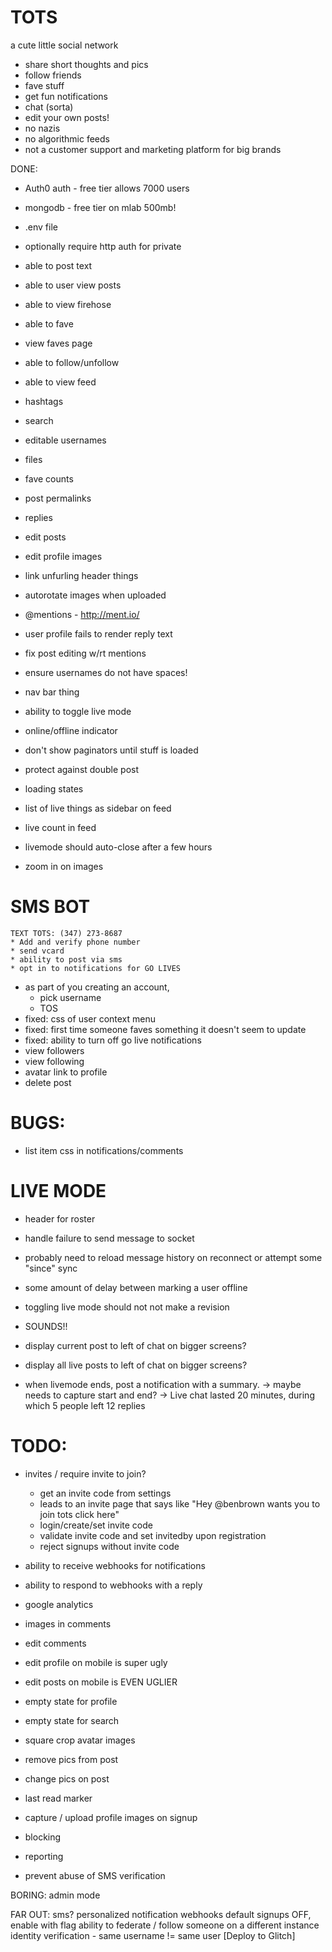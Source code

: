 # TOTS
a cute little social network

* share short thoughts and pics
* follow friends
* fave stuff
* get fun notifications
* chat (sorta)
* edit your own posts!
* no nazis
* no algorithmic feeds
* not a customer support and marketing platform for big brands



DONE:

* Auth0 auth - free tier allows 7000 users
* mongodb - free tier on mlab 500mb!
* .env file
* optionally require http auth for private
* able to post text
* able to user view posts
* able to view firehose
* able to fave
* view faves page
* able to follow/unfollow
* able to view feed
* hashtags
* search
* editable usernames
* files
* fave counts
* post permalinks
* replies
* edit posts
* edit profile images
* link unfurling header things

* autorotate images when uploaded
* @mentions - http://ment.io/
* user profile fails to render reply text
* fix post editing w/rt mentions
* ensure usernames do not have spaces!
* nav bar thing
* ability to toggle live mode
* online/offline indicator
* don't show paginators until stuff is loaded
* protect against double post
* loading states
* list of live things as sidebar on feed
* live count in feed
* livemode should auto-close after a few hours
* zoom in on images
# SMS BOT
    TEXT TOTS: (347) 273-8687
    * Add and verify phone number
    * send vcard
    * ability to post via sms
    * opt in to notifications for GO LIVES
* as part of you creating an account,
    * pick username
    * TOS
* fixed: css of user context menu
* fixed: first time someone faves something it doesn't seem to update
* fixed: ability to turn off go live notifications
* view followers
* view following
* avatar link to profile
* delete post


# BUGS:

* list item css in notifications/comments

# LIVE MODE
* header for roster

* handle failure to send message to socket
* probably need to reload message history on reconnect or attempt some "since" sync
* some amount of delay between marking a user offline

* toggling live mode should not not make a revision
* SOUNDS!!
* display current post to left of chat on bigger screens?
* display all live posts to left of chat on bigger screens?
* when livemode ends, post a notification with a summary.
    -> maybe needs to capture start and end?
    -> Live chat lasted 20 minutes, during which 5 people left 12 replies



# TODO:


* invites / require invite to join?
  * get an invite code from settings
  * leads to an invite page that says like "Hey @benbrown wants you to join tots click here"
  * login/create/set invite code
  * validate invite code and set invitedby upon registration
  * reject signups without invite code

* ability to receive webhooks for notifications
* ability to respond to webhooks with a reply
* google analytics


* images in comments
* edit comments
* edit profile on mobile is super ugly
* edit posts on mobile is EVEN UGLIER
* empty state for profile
* empty state for search
* square crop avatar images
* remove pics from post
* change pics on post
* last read marker
* capture / upload profile images on signup
* blocking
* reporting
* prevent abuse of SMS verification


BORING:
admin mode

FAR OUT:
sms?
personalized notification webhooks
default signups OFF, enable with flag
ability to federate / follow someone on a different instance
identity verification - same username != same user
[Deploy to Glitch]
